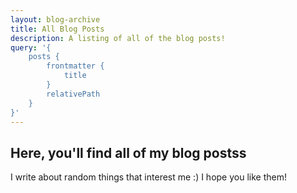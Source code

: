 ```yaml
---
layout: blog-archive
title: All Blog Posts
description: A listing of all of the blog posts!
query: '{
    posts {
        frontmatter {
            title
        }
        relativePath
    }
}'
---
```


## Here, you'll find all of my blog postss

I write about random things that interest me :) I hope you like them!